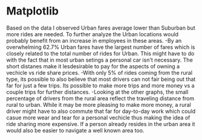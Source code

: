 # Matplotlib

Based on the data I observed Urban fares average lower than Suburban but more rides are needed. To further analyze the Urban locations would probably benefit from an increase in employees in these areas.
-By an overwhelming 62.7% Urban fares have the largest number of fares which is closely related to the total number of rides for Urban. This might have to do with the fact that in most urban setings a personal car isn't necessary. The short distanes make it lesdesirable to pay for the aspects of owning a vechicle vs ride share prices.
-With only 5% of rides coming from the rural type, its possible to also believe that most drivers can not fair being out that far for just a few trips. Its possible to make more trips and more money vs a couple trips for further distances.
-Looking at the other graphs, the small percentage of drivers from the rural area reflect the traveling distance from rural to urban. While it may be more pleasing to make more money, a rural driver might have to also commute that far for day-to-day work which could casue more wear and tear for a personal vechicle thus making the idea of ride sharing more expensive. If a person already resides in  the urban area it would also be easier to navigate a well known area too.

